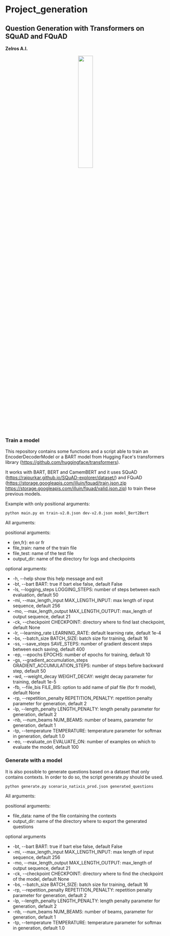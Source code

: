 # Project_generation

## Question Generation with Transformers on SQuAD and FQuAD

**Zelros A.I.** 
<p align="center">
  <img width="30%", src="https://www.actuia.com/wp-content/uploads/2018/12/zelros-696x348.png">
</p>


### Train a model
This repository contains some functions and a script able to train an EncoderDecoderModel or a BART model from Hugging Face's transformers library (https://github.com/huggingface/transformers).

It works with BART, BERT and CamemBERT and it uses SQuAD (https://rajpurkar.github.io/SQuAD-explorer/dataset/) and FQuAD (https://storage.googleapis.com/illuin/fquad/train.json.zip
 https://storage.googleapis.com/illuin/fquad/valid.json.zip) to train these previous models.

Example with only positional arguments:
```
python main.py en train-v2.0.json dev-v2.0.json model_Bert2Bert
```

All arguments:

positional arguments:

- {en,fr}: en or fr
- file_train: name of the train file
- file_test: name of the test file
- output_dir: name of the directory for logs and checkpoints

optional arguments:

-  -h, --help show this help message and exit
-  -bt, --bart BART: true if bart else false, default False
-  -ls, --logging_steps LOGGING_STEPS: number of steps between each evaluation, default 50
-  -mi, --max_length_input MAX_LENGTH_INPUT: max length of input sequence, default 256
-  -mo, --max_length_output MAX_LENGTH_OUTPUT: max_length of output sequence, defaut 21
-  -ck, --checkpoint CHECKPOINT: directory where to find last checkpoint, default None
-  -lr, --learning_rate LEARNING_RATE: default learning rate, default 1e-4
-  -bs, --batch_size BATCH_SIZE: batch size for training, default 16
-  -ss, --save_steps SAVE_STEPS: number of gradient descent steps between each saving, default 400
-  -ep, --epochs EPOCHS: number of epochs for training, default 10
-  -gs, --gradient_accumulation_steps GRADIENT_ACCUMULATION_STEPS: number of steps before backward step, default 50
-  -wd, --weight_decay WEIGHT_DECAY: weight decay parameter for training, default 1e-5
-  -fb, --file_bis FILE_BIS: option to add name of piaf file (for fr model), default None
-  -rp, --repetition_penalty REPETITION_PENALTY: repetition penalty parameter for generation, default 2
-  -lp, --length_penalty LENGTH_PENALTY: length penalty parameter for generation, default 2
-  -nb, --num_beams NUM_BEAMS: number of beams, parameter for generation, default 1
-  -tp, --temperature TEMPERATURE: temperature parameter for softmax in generation, default 1.0
-  -eo, --evaluate_on EVALUATE_ON: number of examples on which to evaluate the model, default 100

### Generate with a model
It is also possible to generate questions based on a dataset that only contains contexts. In order to do so, the script
generate.py should be used.
```
python generate.py scenario_natixis_prod.json generated_questions
```

All arguments:

positional arguments:
- file_data: name of the file containing the contexts
- output_dir: name of the directory where to export the generated questions

optional arguments

- -bt, --bart BART: true if bart else false, default False
- -mi, --max_length_input MAX_LENGTH_INPUT: max length of input sequence, default 256
- -mo, --max_length_output MAX_LENGTH_OUTPUT: max_length of output sequence, defaut 21
- -ck, --checkpoint CHECKPOINT: directory where to find the checkpoint of the model, default None
- -bs, --batch_size BATCH_SIZE: batch size for training, default 16
- -rp, --repetition_penalty REPETITION_PENALTY: repetition penalty parameter for generation, default 2
- -lp, --length_penalty LENGTH_PENALTY: length penalty parameter for generation, default 2
- -nb, --num_beams NUM_BEAMS: number of beams, parameter for generation, default 1
- -tp, --temperature TEMPERATURE: temperature parameter for softmax in generation, default 1.0
